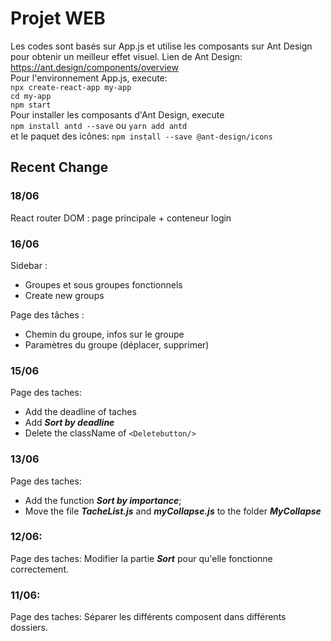 # Projet WEB  
Les codes sont basés sur App.js et utilise les composants sur Ant Design pour obtenir un meilleur effet visuel.
Lien de Ant Design: https://ant.design/components/overview  
Pour l'environnement App.js, execute:  
`npx create-react-app my-app`  
`cd my-app`  
`npm start`  
Pour installer les composants d'Ant Design, execute  
`npm install antd --save` ou `yarn add antd`  
et le paquet des icônes: `npm install --save @ant-design/icons`


## Recent Change
### 18/06
React router DOM : 
page principale + conteneur login

### 16/06
Sidebar :
* Groupes et sous groupes fonctionnels
* Create new groups

Page des tâches :
* Chemin du groupe, infos sur le  groupe
* Paramètres du groupe (déplacer, supprimer)

### 15/06
Page des taches:  
* Add the deadline of taches
* Add ***Sort by deadline***
* Delete the className of `<Deletebutton/>`

### 13/06
Page des taches:  
* Add the function  ***Sort by importance***;  
* Move the file  ***TacheList.js***  and  ***myCollapse.js***  to the folder  ***MyCollapse***

### 12/06:  
Page des taches: Modifier la partie  ***Sort***  pour qu'elle fonctionne correctement. 

### 11/06:  
Page des taches: Séparer les différents composent dans différents dossiers. 

